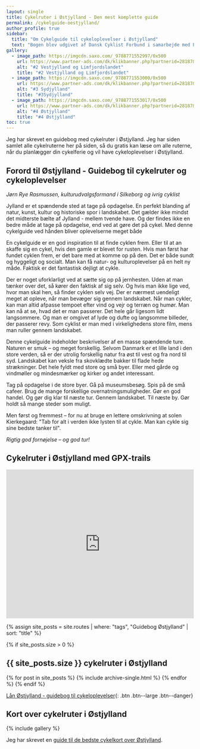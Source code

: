 ```yaml
---
layout: single
title: Cykelruter i Østjylland - Den mest komplette guide
permalink: /cykelguide-oestjylland/
author_profile: true
sidebar:
  title: "Om Cykelguide til cykeloplevelser i Østjylland"
  text: "Bogen blev udgivet af Dansk Cyklist Forbund i samarbejde med Fonden Fyntour og VisitDenmark, støttet af Arbejdsmarkedets Feriefond og Tips & Lottomidler til Friluftslivet. 1. udgave fra 30. maj 2007. Oplag 5000 i tre sprog."
gallery:
  - image_path: https://imgcdn.saxo.com/_9788771552997/0x500
    url: https://www.partner-ads.com/dk/klikbanner.php?partnerid=28187&bannerid=43264&htmlurl=https://www.saxo.com/dk/cykelkortserie-danmark-2-vestjylland-og-limfjordslandet_ukendt_9788771552997
    alt: "#2 Vestjylland og Limfjordslandet"
    title: "#2 Vestjylland og Limfjordslandet"
  - image_path: https://imgcdn.saxo.com/_9788771553000/0x500
    url: https://www.partner-ads.com/dk/klikbanner.php?partnerid=28187&bannerid=43264&htmlurl=https://www.saxo.com/dk/cykelkortserie-danmark-3-sydjylland_ukendt_9788771553000
    alt: "#3 Sydjylland"
    title: "#3Sydjylland"
  - image_path: https://imgcdn.saxo.com/_9788771553017/0x500
    url: https://www.partner-ads.com/dk/klikbanner.php?partnerid=28187&bannerid=43264&htmlurl=https://www.saxo.com/dk/cykelkortserie-danmark-4-oestjylland_ukendt_9788771553017
    alt: "#4 Østjylland"
    title: "#4 Østjylland"
toc: true
---
```


Jeg har skrevet en guidebog med cykelruter i Østjylland. Jeg har siden samlet alle cykelruterne her på siden, så du gratis kan læse om alle ruterne, når du planlægger din cykelferie og vil have cykeloplevelser i Østjylland.

## Forord til Østjylland - Guidebog til cykelruter og cykeloplevelser

_Jørn Rye Rasmussen, kulturudvalgsformand i Silkeborg og ivrig cyklist_

Jylland er et spændende sted at tage på opdagelse. En perfekt blanding af natur, kunst, kultur og historiske spor i landskabet. Det gælder ikke mindst det midterste bælte af Jylland - mellem tvende have. Og der findes ikke en bedre måde at tage på opdagelse, end ved at gøre det på cykel. Med denne cykelguide ved hånden bliver oplevelserne meget både 

En cykelguide er en god inspiration til at finde cyklen frem. Eller til at an skaffe sig en cykel, hvis den gamle er blevet for rusten. Hvis man først har fundet cyklen frem, er det bare med at komme op på den. Det er både sundt og hyggeligt og socialt. Man kan få natur- og kulturoplevelser på en helt ny måde. Faktisk er det fantastisk dejligt at cykle. 

Der er noget uforklarligt ved at sætte sig op på jernhesten. Uden at man tænker over det, så kører den faktisk af sig selv. Og hvis man ikke lige ved, hvor man skal hen, så finder cyklen selv vej. Der er nærmest uendeligt meget at opleve, når man bevæger sig gennem landskabet. Når man cykler, kan man altid afpasse tempoet efter vind og vejr og terræn og humør. Man kan nå at se, hvad det er man passerer. Det hele går ligesom lidt langsommere. Og man er omgivet af lyde og dufte og langsomme billeder, der passerer revy. Som cyklist er man med i virkelighedens store film, mens man ruller gennem landskabet. 

Denne cykelguide indeholder beskrivelser af en masse spændende ture. Naturen er smuk – og meget forskellig. Selvom Danmark er et lille land i den store verden, så er der utrolig forskellig natur fra øst til vest og fra nord til syd. Landskabet kan veksle fra skovklædte bakker til flade hede strækninger. Det hele fyldt med store og små byer. Eller med gårde og vindmøller og mindesmærker og kirker og andet interessant. 

Tag på opdagelse i de store byer. Gå på museumsbesøg. Spis på de små cafeer. Brug de mange forskellige overnatningsmuligheder. Gør en god handel. Og gør dig klar til næste tur. Gennem landskabet. Til næste by. Gør holdt så mange steder som muligt. 

Men først og fremmest – for nu at bruge en lettere omskrivning at solen Kierkegaard: "Tab for alt i verden ikke lysten til at cykle. Man kan cykle sig sine bedste tanker til". 

_Rigtig god fornøjelse – og god tur!_

## Cykelruter i Østjylland med GPX-trails

<iframe class="alltrails" src="https://www.alltrails.com/widget/list/ostjylland--3?u=m" width="100%" height="400" frameborder="0" scrolling="no" marginheight="0" marginwidth="0" title="AllTrails: Trail Guides and Maps for Hiking, Camping, and Running"></iframe>

{% assign site_posts = site.routes | where: "tags", "Guidebog Østjylland" | sort: "title" %}

{% if site_posts.size > 0 %}
## {{ site_posts.size }} cykelruter i Østjylland
  {% for post in site_posts %}
    {% include archive-single.html %}
  {% endfor %}
{% endif %}

[Lån Østjylland - guidebog til cykeloplevelser](https://bibliotek.dk/da/work/870970-basis%3A26917603){: .btn .btn--large .btn--danger}

## Kort over cykelruter i Østjylland

{% include gallery %}

Jeg har skrevet en [guide til de bedste cykelkort over Østjylland](/cykelkort/).